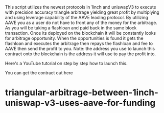 This script utilizes the newest protocols in 1inch and uniswapV3 to execute with precision accuracy triangle arbitrage yielding great profit by multiplying and using leverage capability of the AAVE leading protocol. By utilizing AAVE you as a user do not have to front any of the money for the arbitrage. As you will be taking a flashloan and paid back in the same block transaction. Once its deployed on the blockchain it will be constantly looks for arbitrage opportunity. When the opportunities is found it gets the flashloan and executes the arbitrage then repays the flashloan and fee to AAVE then send the profit to you. Note: the address you use to launch this contract onto the blockchain is the address it will use to pay the profit into.

Here's a YouTube tutorial on step by step how to launch this.

You can get the contract out here








# triangular-arbitrage-between-1inch-uniswap-v3-uses-aave-for-funding
